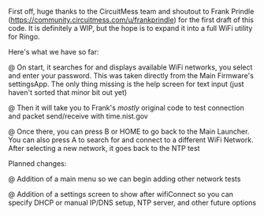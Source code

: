 First off, huge thanks to the CircuitMess team and shoutout to Frank Prindle (https://community.circuitmess.com/u/frankprindle) for the
first draft of this code. It is definitely a WIP, but the hope is to expand it into a full WiFi utility for Ringo.

Here's what we have so far:

@ On start, it searches for and displays available WiFi networks, you select and enter your password. This was taken directly from the
  Main Firmware's settingsApp. The only thing missing is the help screen for text input (just haven't sorted that minor bit out yet)
  
@ Then it will take you to Frank's *mostly* original code to test connection and packet send/receive with time.nist.gov

@ Once there, you can press B or HOME to go back to the Main Launcher. You can also press A to search for and connect to a different WiFi
  Network. After selecting a new network, it goes back to the NTP test
  

Planned changes:

@ Addition of a main menu so we can begin adding other network tests

@ Addition of a settings screen to show after wifiConnect so you can specify DHCP or manual IP/DNS setup, NTP server, and other future
  options
  
  
  
